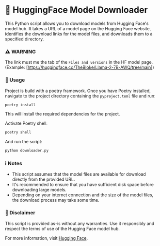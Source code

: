 # 🤗 HuggingFace Model Downloader

This Python script allows you to download models from Hugging Face's model hub. It takes a URL of a model page on the Hugging Face website, identifies the download links for the model files, and downloads them to a specified directory. 
### ⚠️ WARNING
The link must me the tab of the `Files and versions` in the HF model page. (Example: [https://huggingface.co/TheBloke/Llama-2-7B-AWQ/tree/main])


### 🚀 Usage

Project is build with a poetry framework. Once you have Poetry installed, navigate to the project directory containing the `pyproject.toml` file and run:

```bash
poetry install
```

This will install the required dependencies for the project.

Activate Poetry shell:

```bash
poetry shell
```

And run the script:

```bash
python downloader.py
```

### ℹ️ Notes

* This script assumes that the model files are available for download directly from the provided URL.
* It's recommended to ensure that you have sufficient disk space before downloading large models.
* Depending on your internet connection and the size of the model files, the download process may take some time.


### 📜 Disclaimer
This script is provided as-is without any warranties. Use it responsibly and respect the terms of use of the Hugging Face model hub.

For more information, visit [Hugging Face](https://huggingface.co/).